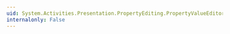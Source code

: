 ```yaml
---
uid: System.Activities.Presentation.PropertyEditing.PropertyValueEditor
internalonly: False
---
```

